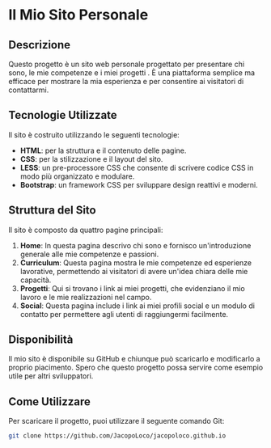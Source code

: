 # Il Mio Sito Personale

## Descrizione
Questo progetto è un sito web personale progettato per presentare chi sono, le mie competenze e i miei progetti . 
È una piattaforma semplice ma efficace per mostrare la mia esperienza e per consentire ai visitatori di contattarmi.

## Tecnologie Utilizzate
Il sito è costruito utilizzando le seguenti tecnologie:
- **HTML**: per la struttura e il contenuto delle pagine.
- **CSS**: per la stilizzazione e il layout del sito.
- **LESS**: un pre-processore CSS che consente di scrivere codice CSS in modo più organizzato e modulare.
- **Bootstrap**: un framework CSS per sviluppare design reattivi e moderni.

## Struttura del Sito
Il sito è composto da quattro pagine principali:
1. **Home**: In questa pagina descrivo chi sono e fornisco un'introduzione generale alle mie competenze e passioni.
2. **Curriculum**: Questa pagina mostra le mie competenze ed esperienze lavorative, permettendo ai visitatori di avere un'idea chiara delle mie capacità.
3. **Progetti**: Qui si trovano i link ai miei progetti, che evidenziano il mio lavoro e le mie realizzazioni nel campo.
4. **Social**: Questa pagina include i link ai miei profili social e un modulo di contatto per permettere agli utenti di raggiungermi facilmente.

## Disponibilità
Il mio sito è disponibile su GitHub e chiunque può scaricarlo e modificarlo a proprio piacimento. Spero che questo progetto possa servire come esempio utile per altri sviluppatori.

## Come Utilizzare
Per scaricare il progetto, puoi utilizzare il seguente comando Git:

```bash
git clone https://github.com/JacopoLoco/jacopoloco.github.io

